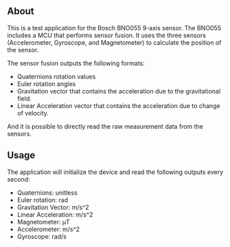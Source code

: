 ## About
This is a test application for the Bosch BNO055 9-axis sensor.
The BNO055 includes a MCU that performs sensor fusion.
It uses the three sensors (Accelerometer, Gyroscope, and Magnetometer)
to calculate the position of the sensor.

The sensor fusion outputs the following formats:

 - Quaternions rotation values
 - Euler rotation angles
 - Gravitation vector that contains the acceleration due to the gravitational field.
 - Linear Acceleration vector that contains the acceleration due to change of velocity.

And it is possible to directly read the raw measurement data from the sensors.

## Usage
The application will initialize the device and read the following outputs every second:
 - Quaternions: unitless
 - Euler rotation: rad
 - Gravitation Vector: m/s^2
 - Linear Acceleration: m/s^2
 - Magnetometer: μT
 - Accelerometer: m/s^2
 - Gyroscope: rad/s
